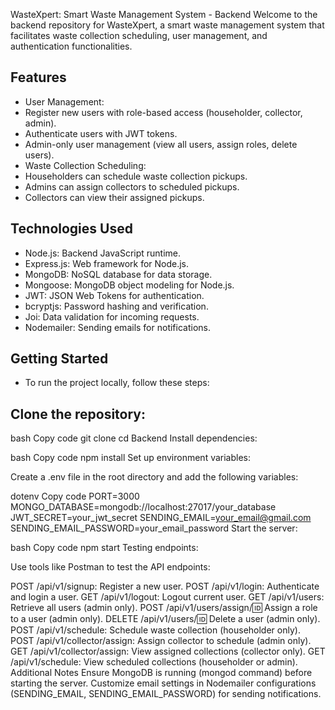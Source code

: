 WasteXpert: Smart Waste Management System - Backend
Welcome to the backend repository for WasteXpert, a smart waste management system that facilitates waste collection scheduling, user management, and authentication functionalities.

## Features
- User Management:
- Register new users with role-based access (householder, collector, admin).
- Authenticate users with JWT tokens.
- Admin-only user management (view all users, assign roles, delete users).
- Waste Collection Scheduling:
- Householders can schedule waste collection pickups.
- Admins can assign collectors to scheduled pickups.
- Collectors can view their assigned pickups.
## Technologies Used
- Node.js: Backend JavaScript runtime.
- Express.js: Web framework for Node.js.
- MongoDB: NoSQL database for data storage.
- Mongoose: MongoDB object modeling for Node.js.
- JWT: JSON Web Tokens for authentication.
- bcryptjs: Password hashing and verification.
- Joi: Data validation for incoming requests.
- Nodemailer: Sending emails for notifications.
## Getting Started
- To run the project locally, follow these steps:

## Clone the repository:

bash
Copy code
git clone 
cd Backend
Install dependencies:

bash
Copy code
npm install
Set up environment variables:

Create a .env file in the root directory and add the following variables:

dotenv
Copy code
PORT=3000
MONGO_DATABASE=mongodb://localhost:27017/your_database
JWT_SECRET=your_jwt_secret
SENDING_EMAIL=your_email@gmail.com
SENDING_EMAIL_PASSWORD=your_email_password
Start the server:

bash
Copy code
npm start
Testing endpoints:

Use tools like Postman to test the API endpoints:

POST /api/v1/signup: Register a new user.
POST /api/v1/login: Authenticate and login a user.
GET /api/v1/logout: Logout current user.
GET /api/v1/users: Retrieve all users (admin only).
POST /api/v1/users/assign/:id: Assign a role to a user (admin only).
DELETE /api/v1/users/:id: Delete a user (admin only).
POST /api/v1/schedule: Schedule waste collection (householder only).
POST /api/v1/collector/assign: Assign collector to schedule (admin only).
GET /api/v1/collector/assign: View assigned collections (collector only).
GET /api/v1/schedule: View scheduled collections (householder or admin).
Additional Notes
Ensure MongoDB is running (mongod command) before starting the server.
Customize email settings in Nodemailer configurations (SENDING_EMAIL, SENDING_EMAIL_PASSWORD) for sending notifications.
